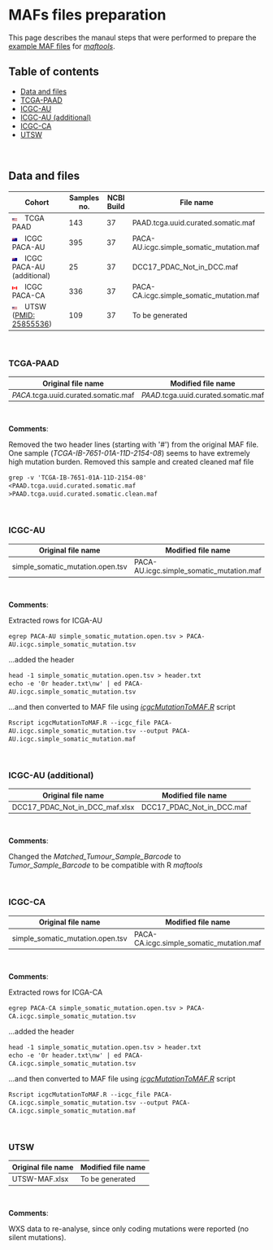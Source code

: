 # MAFs files preparation

This page describes the manaul steps that were performed to prepare the [example MAF files](https://github.com/umccr/MAF-summary#data-and-files) for *[maftools](https://www.bioconductor.org/packages/devel/bioc/vignettes/maftools/inst/doc/maftools.html)*.

## Table of contents

<!-- vim-markdown-toc GFM -->
* [Data and files](#data-and-files)
* [TCGA-PAAD](#tcga-paad)
* [ICGC-AU](#icgc-au)
* [ICGC-AU (additional)](#icgc-au-additional)
* [ICGC-CA](#icgc-ca)
* [UTSW](#utsw)

<!-- vim-markdown-toc -->
<br>

## Data and files

Cohort | Samples no. | NCBI Build | File name
------------ | ------------ | ------------ | ------------
<img src="img/flag-of-United-States-of-America.png" width="10%"> &nbsp;&nbsp; TCGA PAAD | 143 | 37 | PAAD.tcga.uuid.curated.somatic.maf
<img src="img/flag-of-Australia.png" width="10%"> &nbsp;&nbsp; ICGC PACA-AU | 395 | 37 | PACA-AU.icgc.simple_somatic_mutation.maf
<img src="img/flag-of-Australia.png" width="10%"> &nbsp;&nbsp; ICGC PACA-AU (additional) | 25 | 37 | DCC17_PDAC_Not_in_DCC.maf
<img src="img/flag-of-Canada.png" width="10%"> &nbsp;&nbsp; ICGC PACA-CA | 336 | 37 | PACA-CA.icgc.simple_somatic_mutation.maf
<img src="img/flag-of-United-States-of-America.png" width="10%"> &nbsp;&nbsp; UTSW ([PMID: 25855536](https://www.ncbi.nlm.nih.gov/pubmed/25855536)) | 109 | 37 | To be generated
<br />

### TCGA-PAAD

Original file name | Modified file name
------------ | ------------
*PACA*.tcga.uuid.curated.somatic.maf | *PAAD*.tcga.uuid.curated.somatic.maf
<br/>

**Comments**:

Removed the two header lines (starting with '#') from the original MAF file. One sample (*TCGA-IB-7651-01A-11D-2154-08*) seems to have extremely high mutation burden. Removed this sample and created cleaned maf file 

```
grep -v 'TCGA-IB-7651-01A-11D-2154-08' <PAAD.tcga.uuid.curated.somatic.maf >PAAD.tcga.uuid.curated.somatic.clean.maf
```

<br>

### ICGC-AU

Original file name | Modified file name
------------ | ------------
simple_somatic_mutation.open.tsv | PACA-AU.icgc.simple_somatic_mutation.maf
<br/>

**Comments**:

Extracted rows for ICGA-AU

```
egrep PACA-AU simple_somatic_mutation.open.tsv > PACA-AU.icgc.simple_somatic_mutation.tsv
```

...added the header

```
head -1 simple_somatic_mutation.open.tsv > header.txt
echo -e '0r header.txt\nw' | ed PACA-AU.icgc.simple_somatic_mutation.tsv
```

...and then converted to MAF file using *[icgcMutationToMAF.R](https://github.com/umccr/MAF-summary/blob/master/scripts/icgcMutationToMAF.R)* script

```
Rscript icgcMutationToMAF.R --icgc_file PACA-AU.icgc.simple_somatic_mutation.tsv --output PACA-AU.icgc.simple_somatic_mutation.maf
```

<br/>

### ICGC-AU (additional)

Original file name | Modified file name
------------ | ------------
DCC17_PDAC_Not_in_DCC_maf.xlsx | DCC17_PDAC_Not_in_DCC.maf
<br/>

**Comments**:

Changed the *Matched_Tumour_Sample_Barcode* to *Tumor_Sample_Barcode* to be compatible with R *maftools*

<br/>

### ICGC-CA

Original file name | Modified file name
------------ | ------------
simple_somatic_mutation.open.tsv | PACA-CA.icgc.simple_somatic_mutation.maf
<br/>

**Comments**:

Extracted rows for ICGA-CA

```
egrep PACA-CA simple_somatic_mutation.open.tsv > PACA-CA.icgc.simple_somatic_mutation.tsv
```
 
...added the header

```
head -1 simple_somatic_mutation.open.tsv > header.txt
echo -e '0r header.txt\nw' | ed PACA-CA.icgc.simple_somatic_mutation.tsv
```

...and then converted to MAF file using *[icgcMutationToMAF.R](https://github.com/umccr/MAF-summary/blob/master/scripts/icgcMutationToMAF.R)* script

```
Rscript icgcMutationToMAF.R --icgc_file PACA-CA.icgc.simple_somatic_mutation.tsv --output PACA-CA.icgc.simple_somatic_mutation.maf
```

<br/>

### UTSW

Original file name | Modified file name
------------ | ------------
UTSW-MAF.xlsx | To be generated
<br/>

**Comments**:

WXS data to re-analyse, since only coding mutations were reported (no silent mutations).

<br />
<br />